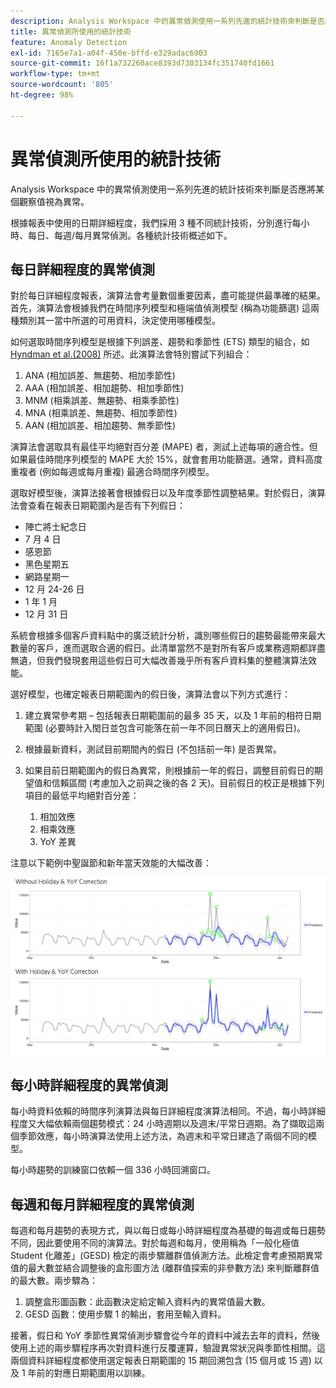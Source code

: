 ```yaml
---
description: Analysis Workspace 中的異常偵測使用一系列先進的統計技術來判斷是否應將某個觀察值視為異常。
title: 異常偵測所使用的統計技術
feature: Anomaly Detection
exl-id: 7165e7a1-a04f-450e-bffd-e329adac6903
source-git-commit: 16f1a732260ace8393d7303134fc351740fd1661
workflow-type: tm+mt
source-wordcount: '805'
ht-degree: 98%

---
```


# 異常偵測所使用的統計技術

Analysis Workspace 中的異常偵測使用一系列先進的統計技術來判斷是否應將某個觀察值視為異常。

根據報表中使用的日期詳細程度，我們採用 3 種不同統計技術，分別進行每小時、每日、每週/每月異常偵測。各種統計技術概述如下。

## 每日詳細程度的異常偵測

對於每日詳細程度報表，演算法會考量數個重要因素，盡可能提供最準確的結果。首先，演算法會根據我們在時間序列模型和極端值偵測模型 (稱為功能篩選) 這兩種類別其一當中所選的可用資料，決定使用哪種模型。

如何選取時間序列模型是根據下列誤差、趨勢和季節性 (ETS) 類型的組合，如 [Hyndman et al.(2008)](https://www.springer.com/us/book/9783540719168) 所述。此演算法會特別嘗試下列組合：

1. ANA (相加誤差、無趨勢、相加季節性)
1. AAA (相加誤差、相加趨勢、相加季節性)
1. MNM (相乘誤差、無趨勢、相乘季節性)
1. MNA (相乘誤差、無趨勢、相加季節性)
1. AAN (相加誤差、相加趨勢、無季節性)

演算法會選取具有最佳平均絕對百分差 (MAPE) 者，測試上述每項的適合性。但如果最佳時間序列模型的 MAPE 大於 15%，就會套用功能篩選。通常，資料高度重複者 (例如每週或每月重複) 最適合時間序列模型。

選取好模型後，演算法接著會根據假日以及年度季節性調整結果。對於假日，演算法會查看在報表日期範圍內是否有下列假日：

* 陣亡將士紀念日
* 7 月 4 日
* 感恩節
* 黑色星期五
* 網路星期一
* 12 月 24-26 日
* 1 年 1 月
* 12 月 31 日

系統會根據多個客戶資料點中的廣泛統計分析，識別哪些假日的趨勢最能帶來最大數量的客戶，進而選取合適的假日。此清單當然不是對所有客戶或業務週期都詳盡無遺，但我們發現套用這些假日可大幅改善幾乎所有客戶資料集的整體演算法效能。

選好模型，也確定報表日期範圍內的假日後，演算法會以下列方式進行：

1. 建立異常參考期 – 包括報表日期範圍前的最多 35 天，以及 1 年前的相符日期範圍 (必要時計入閏日並包含可能落在前一年不同日曆天上的適用假日)。
1. 根據最新資料，測試目前期間內的假日 (不包括前一年) 是否異常。
1. 如果目前日期範圍內的假日為異常，則根據前一年的假日，調整目前假日的期望值和信賴區間 (考慮加入之前與之後的各 2 天)。目前假日的校正是根據下列項目的最低平均絕對百分差：

   1. 相加效應
   1. 相乘效應
   1. YoY 差異

注意以下範例中聖誕節和新年當天效能的大幅改善：

![兩個折線圖顯示有或沒有假日效能時的效能變化。](assets/anomaly_statistics.png)

## 每小時詳細程度的異常偵測

每小時資料依賴的時間序列演算法與每日詳細程度演算法相同。不過，每小時詳細程度又大幅依賴兩個趨勢模式：24 小時週期以及週末/平常日週期。為了擷取這兩個季節效應，每小時演算法使用上述方法，為週末和平常日建造了兩個不同的模型。

每小時趨勢的訓練窗口依賴一個 336 小時回溯窗口。

## 每週和每月詳細程度的異常偵測

每週和每月趨勢的表現方式，與以每日或每小時詳細程度為基礎的每週或每日趨勢不同，因此要使用不同的演算法。對於每週和每月，使用稱為「一般化極值 Student 化離差」(GESD) 檢定的兩步驟離群值偵測方法。此檢定會考慮預期異常值的最大數並結合調整後的盒形圖方法 (離群值探索的非參數方法) 來判斷離群值的最大數。兩步驟為：

1. 調整盒形圖函數：此函數決定給定輸入資料內的異常值最大數。
1. GESD 函數：使用步驟 1 的輸出，套用至輸入資料。

接著，假日和 YoY 季節性異常偵測步驟會從今年的資料中減去去年的資料，然後使用上述的兩步驟程序再次對資料進行反覆運算，驗證異常狀況與季節性相關。這兩個資料詳細程度都使用選定報表日期範圍的 15 期回溯包含 (15 個月或 15 週) 以及 1 年前的對應日期範圍用以訓練。
